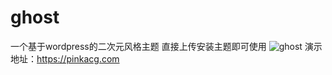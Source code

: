 # ghost
一个基于wordpress的二次元风格主题
直接上传安装主题即可使用
![ghost](https://otakusnsbackup.oss-cn-hangzhou.aliyuncs.com/pinkacg.com_.png)
演示地址：https://pinkacg.com
